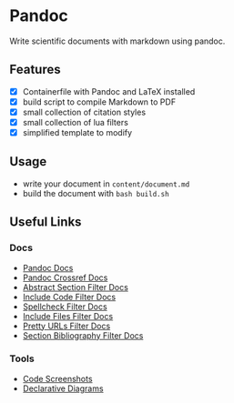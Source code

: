 # Pandoc

Write scientific documents with markdown using pandoc.

## Features

-   [x] Containerfile with Pandoc and LaTeX installed
-   [x] build script to compile Markdown to PDF
-   [x] small collection of citation styles
-   [x] small collection of lua filters
-   [x] simplified template to modify

## Usage

-   write your document in `content/document.md`
-   build the document with `bash build.sh`

## Useful Links

### Docs

-   [Pandoc Docs](https://pandoc.org/MANUAL.html)
-   [Pandoc Crossref Docs](https://lierdakil.github.io/pandoc-crossref)
-   [Abstract Section Filter Docs](https://github.com/pandoc-ext/abstract-section)
-   [Include Code Filter Docs](https://github.com/pandoc/lua-filters/tree/master/include-code-files)
-   [Spellcheck Filter Docs](https://github.com/pandoc/lua-filters/tree/master/spellcheck)
-   [Include Files Filter Docs](https://github.com/pandoc-ext/include-files)
-   [Pretty URLs Filter Docs](https://github.com/pandoc-ext/pretty-urls)
-   [Section Bibliography Filter Docs](https://github.com/pandoc-ext/section-bibliographies)

### Tools

-   [Code Screenshots](https://carbon.now.sh/)
-   [Declarative Diagrams](https://mermaid-js.github.io/mermaid/#/)
